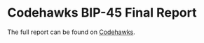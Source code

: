 # Codehawks BIP-45 Final Report

The full report can be found on [Codehawks](https://www.codehawks.com/report/clsxlpte900074r5et7x6kh96).
